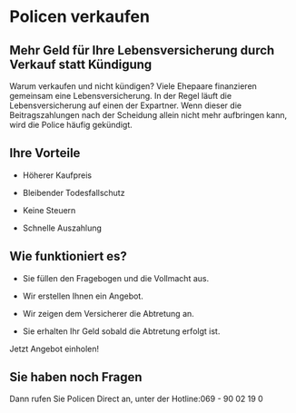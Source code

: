 # Policen verkaufen

## Mehr Geld für Ihre Lebensversicherung durch Verkauf statt Kündigung

Warum verkaufen und nicht kündigen? Viele Ehepaare finanzieren gemeinsam eine Lebensversicherung. In der Regel läuft die Lebensversicherung auf einen der Expartner. Wenn dieser die Beitragszahlungen nach der Scheidung allein nicht mehr aufbringen kann, wird die Police häufig gekündigt.

## Ihre Vorteile

- Höherer Kaufpreis

- Bleibender Todesfallschutz

- Keine Steuern

- Schnelle Auszahlung

## Wie funktioniert es?

- Sie füllen den Fragebogen und die Vollmacht aus.

- Wir erstellen Ihnen ein Angebot.

- Wir zeigen dem Versicherer die Abtretung an.

- Sie erhalten Ihr Geld sobald die Abtretung erfolgt ist.

Jetzt Angebot einholen!

## Sie haben noch Fragen

Dann rufen Sie Policen Direct an, unter der Hotline:069 - 90 02 19 0